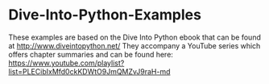 # Dive-Into-Python-Examples
These examples are based on the Dive Into Python ebook that can be found at http://www.diveintopython.net/
They accompany a YouTube series which offers chapter summaries and can be found here: https://www.youtube.com/playlist?list=PLECibIxMfd0ckKDWtO9JmQMZvJ9raH-md
